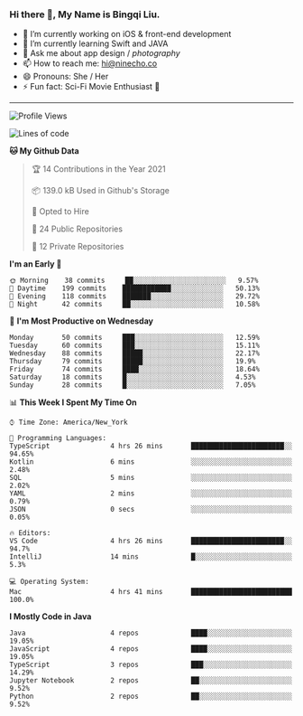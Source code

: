 ### Hi there 👋, My Name is Bingqi Liu.

- 🔭 I’m currently working on iOS & front-end development
- 🌱 I’m currently learning Swift and JAVA
- 💬 Ask me about app design / *photography*
- 📫 How to reach me: hi@ninecho.co
- 😄 Pronouns: She / Her
- ⚡ Fun fact: Sci-Fi Movie Enthusiast 🚀

---

<!--START_SECTION:waka-->
![Profile Views](http://img.shields.io/badge/Profile%20Views-3-blue)

![Lines of code](https://img.shields.io/badge/From%20Hello%20World%20I%27ve%20Written-3.1%20million%20lines%20of%20code-blue)

**🐱 My Github Data** 

> 🏆 14 Contributions in the Year 2021
 > 
> 📦 139.0 kB Used in Github's Storage 
 > 
> 💼 Opted to Hire
 > 
> 📜 24 Public Repositories 
 > 
> 🔑 12 Private Repositories  
 > 
**I'm an Early 🐤** 

```text
🌞 Morning    38 commits     ██░░░░░░░░░░░░░░░░░░░░░░░   9.57% 
🌆 Daytime    199 commits    ████████████░░░░░░░░░░░░░   50.13% 
🌃 Evening    118 commits    ███████░░░░░░░░░░░░░░░░░░   29.72% 
🌙 Night      42 commits     ██░░░░░░░░░░░░░░░░░░░░░░░   10.58%

```
📅 **I'm Most Productive on Wednesday** 

```text
Monday       50 commits     ███░░░░░░░░░░░░░░░░░░░░░░   12.59% 
Tuesday      60 commits     ███░░░░░░░░░░░░░░░░░░░░░░   15.11% 
Wednesday    88 commits     █████░░░░░░░░░░░░░░░░░░░░   22.17% 
Thursday     79 commits     █████░░░░░░░░░░░░░░░░░░░░   19.9% 
Friday       74 commits     ████░░░░░░░░░░░░░░░░░░░░░   18.64% 
Saturday     18 commits     █░░░░░░░░░░░░░░░░░░░░░░░░   4.53% 
Sunday       28 commits     █░░░░░░░░░░░░░░░░░░░░░░░░   7.05%

```


📊 **This Week I Spent My Time On** 

```text
⌚︎ Time Zone: America/New_York

💬 Programming Languages: 
TypeScript               4 hrs 26 mins       ███████████████████████░░   94.65% 
Kotlin                   6 mins              ░░░░░░░░░░░░░░░░░░░░░░░░░   2.48% 
SQL                      5 mins              ░░░░░░░░░░░░░░░░░░░░░░░░░   2.02% 
YAML                     2 mins              ░░░░░░░░░░░░░░░░░░░░░░░░░   0.79% 
JSON                     0 secs              ░░░░░░░░░░░░░░░░░░░░░░░░░   0.05%

🔥 Editors: 
VS Code                  4 hrs 26 mins       ███████████████████████░░   94.7% 
IntelliJ                 14 mins             █░░░░░░░░░░░░░░░░░░░░░░░░   5.3%

💻 Operating System: 
Mac                      4 hrs 41 mins       █████████████████████████   100.0%

```

**I Mostly Code in Java** 

```text
Java                     4 repos             ████░░░░░░░░░░░░░░░░░░░░░   19.05% 
JavaScript               4 repos             ████░░░░░░░░░░░░░░░░░░░░░   19.05% 
TypeScript               3 repos             ███░░░░░░░░░░░░░░░░░░░░░░   14.29% 
Jupyter Notebook         2 repos             ██░░░░░░░░░░░░░░░░░░░░░░░   9.52% 
Python                   2 repos             ██░░░░░░░░░░░░░░░░░░░░░░░   9.52%

```



<!--END_SECTION:waka-->
